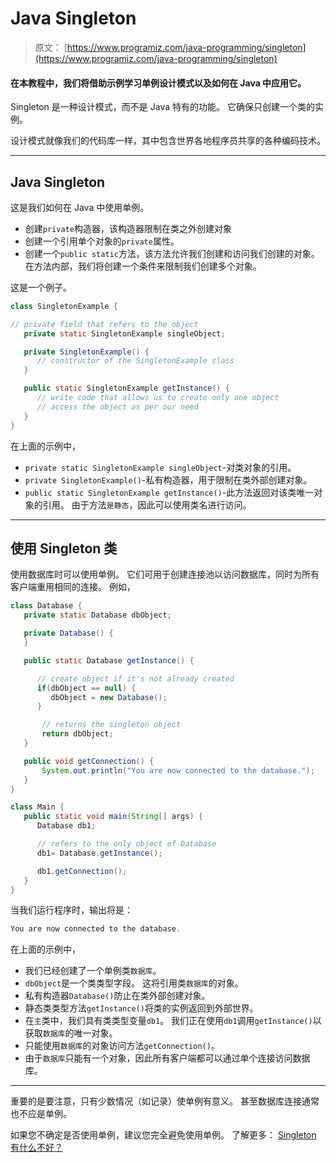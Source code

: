 # Java Singleton

> 原文： [https://www.programiz.com/java-programming/singleton](https://www.programiz.com/java-programming/singleton)

#### 在本教程中，我们将借助示例学习单例设计模式以及如何在 Java 中应用它。

Singleton 是一种设计模式，而不是 Java 特有的功能。 它确保只创建一个类的实例。

设计模式就像我们的代码库一样，其中包含世界各地程序员共享的各种编码技术。

* * *

## Java Singleton

这是我们如何在 Java 中使用单例。

*   创建`private`构造器，该构造器限制在类之外创建对象
*   创建一个引用单个对象的`private`属性。
*   创建一个`public static`方法，该方法允许我们创建和访问我们创建的对象。 在方法内部，我们将创建一个条件来限制我们创建多个对象。

这是一个例子。

```java
class SingletonExample {

// private field that refers to the object
   private static SingletonExample singleObject;

   private SingletonExample() {
      // constructor of the SingletonExample class
   }

   public static SingletonExample getInstance() {
      // write code that allows us to create only one object
      // access the object as per our need
   }
} 
```

在上面的示例中，

*   `private static SingletonExample singleObject`-对类对象的引用。
*   `private SingletonExample()`-私有构造器，用于限制在类外部创建对象。
*   `public static SingletonExample getInstance()`-此方法返回对该类唯一对象的引用。 由于方法`是静态`，因此可以使用类名进行访问。

* * *

## 使用 Singleton 类

使用数据库时可以使用单例。 它们可用于创建连接池以访问数据库，同时为所有客户端重用相同的连接。 例如，

```java
class Database {
   private static Database dbObject;

   private Database() {      
   }

   public static Database getInstance() {

      // create object if it's not already created
      if(dbObject == null) {
         dbObject = new Database();
      }

       // returns the singleton object
       return dbObject;
   }

   public void getConnection() {
       System.out.println("You are now connected to the database.");
   }
}

class Main {
   public static void main(String[] args) {
      Database db1;

      // refers to the only object of Database
      db1= Database.getInstance();

      db1.getConnection();
   }
} 
```

当我们运行程序时，输出将是：

```java
You are now connected to the database. 
```

在上面的示例中，

*   我们已经创建了一个单例类`数据库`。
*   `dbObject`是一个类类型字段。 这将引用类`数据库`的对象。
*   私有构造器`Database()`防止在类外部创建对象。
*   静态类类型方法`getInstance()`将类的实例返回到外部世界。
*   在`主`类中，我们具有类类型变量`db1`。 我们正在使用`db1`调用`getInstance()`以获取`数据库`的唯一对象。
*   只能使用`数据库`的对象访问方法`getConnection()`。
*   由于`数据库`只能有一个对象，因此所有客户端都可以通过单个连接访问数据库。

* * *

重要的是要注意，只有少数情况（如记录）使单例有意义。 甚至数据库连接通常也不应是单例。

如果您不确定是否使用单例，建议您完全避免使用单例。 了解更多： [Singleton 有什么不好？](https://stackoverflow.com/questions/137975/what-is-so-bad-about-singletons "Why not to use singletons?")